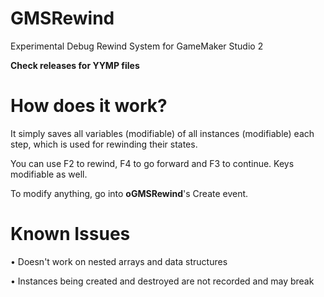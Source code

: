 # GMSRewind
Experimental Debug Rewind System for GameMaker Studio 2

**Check releases for YYMP files**

# How does it work?
It simply saves all variables (modifiable) of all instances (modifiable) each step, which is used for rewinding their states.

You can use F2 to rewind, F4 to go forward and F3 to continue. Keys modifiable as well.

To modify anything, go into **oGMSRewind**'s Create event.

# Known Issues
• Doesn't work on nested arrays and data structures

• Instances being created and destroyed are not recorded and may break

